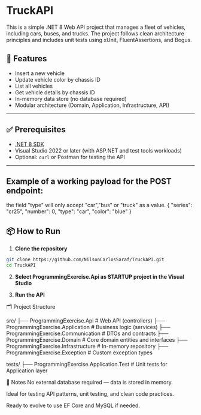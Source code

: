 # TruckAPI

This is a simple .NET 8 Web API project that manages a fleet of vehicles, including cars, buses, and trucks. The project follows clean architecture principles and includes unit tests using xUnit, FluentAssertions, and Bogus.

## 🚀 Features

- Insert a new vehicle
- Update vehicle color by chassis ID
- List all vehicles
- Get vehicle details by chassis ID
- In-memory data store (no database required)
- Modular architecture (Domain, Application, Infrastructure, API)

---

## ✅ Prerequisites

- [.NET 8 SDK](https://dotnet.microsoft.com/download/dotnet/8.0)
- Visual Studio 2022 or later (with ASP.NET and test tools workloads)
- Optional: `curl` or Postman for testing the API

---

## Example of a working payload for the POST endpoint:

the field "type" will only accept "car","bus" or "truck" as a value.
{
"series": "cr25",
"number": 0,
"type": "car",
"color": "blue"
}

## 📦 How to Run

1. **Clone the repository**

```bash
git clone https://github.com/NilsonCarlosSaraf/TruckAPI.git
cd TruckAPI
```

2. **Select ProgrammingExercise.Api as STARTUP project in the Visual Studio**

3. **Run the API**

🗂 Project Structure

src/
├── ProgrammingExercise.Api # Web API (controllers)
├── ProgrammingExercise.Application # Business logic (services)
├── ProgrammingExercise.Communication # DTOs and contracts
├── ProgrammingExercise.Domain # Core domain entities and interfaces
├── ProgrammingExercise.Infrastructure # In-memory repository
├── ProgrammingExercise.Exception # Custom exception types

tests/
├── ProgrammingExercise.Application.Test # Unit tests for Application layer

🧠 Notes
No external database required — data is stored in memory.

Ideal for testing API patterns, unit testing, and clean code practices.

Ready to evolve to use EF Core and MySQL if needed.
